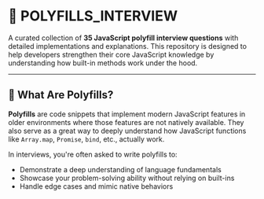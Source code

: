 # 🧠 POLYFILLS_INTERVIEW

A curated collection of **35 JavaScript polyfill interview questions** with detailed implementations and explanations. This repository is designed to help developers strengthen their core JavaScript knowledge by understanding how built-in methods work under the hood.

---

## 📌 What Are Polyfills?

**Polyfills** are code snippets that implement modern JavaScript features in older environments where those features are not natively available. They also serve as a great way to deeply understand how JavaScript functions like `Array.map`, `Promise`, `bind`, etc., actually work.

In interviews, you're often asked to write polyfills to:
- Demonstrate a deep understanding of language fundamentals
- Showcase your problem-solving ability without relying on built-ins
- Handle edge cases and mimic native behaviors
